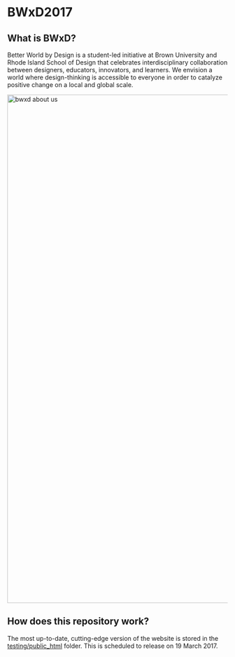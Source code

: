 # BWxD2017

## What is BWxD?
Better World by Design is a student-led initiative at Brown University and Rhode Island School of Design that celebrates interdisciplinary collaboration between designers, educators, innovators, and learners. We envision a world where design-thinking is accessible to everyone in order to catalyze positive change on a local and global scale.

<img width="1159" alt="bwxd about us" src="https://cloud.githubusercontent.com/assets/13228316/23826690/c84ba894-066f-11e7-9942-27c9c32066a6.png">

## How does this repository work?
The most up-to-date, cutting-edge version of the website is stored in the [testing/public_html](https://github.com/Designist/BWxD2017/tree/master/testing/public_html) folder. This is scheduled to release on 19 March 2017.
